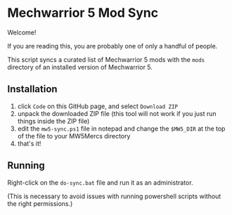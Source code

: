 Mechwarrior 5 Mod Sync
======================

Welcome!

If you are reading this, you are probably one of only a handful of people.

This script syncs a curated list of Mechwarrior 5 mods with the `mods` directory of an installed version of Mechwarrior 5.

Installation
------------

1. click `Code` on this GitHub page, and select `Download ZIP`
2. unpack the downloaded ZIP file (this tool will not work if you just run things inside the ZIP file)
3. edit the `mw5-sync.ps1` file in notepad and change the `$MW5_DIR` at the top of the file to your MW5Mercs directory
4. that's it!

Running
-------

Right-click on the `do-sync.bat` file and run it as an administrator.

(This is necessary to avoid issues with running powershell scripts without the right permissions.)
